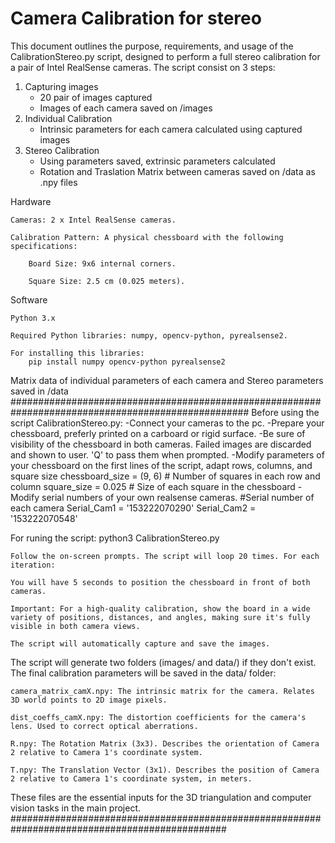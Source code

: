 # Camera Calibration for stereo
This document outlines the purpose, requirements, and usage of the CalibrationStereo.py script, designed to perform a full stereo calibration for a pair of Intel RealSense cameras.
The script consist on 3 steps:
1. Capturing images
    * 20 pair of images captured
    * Images of each camera saved on /images
2. Individual Calibration
    * Intrinsic parameters for each camera calculated using captured images
3. Stereo Calibration
    * Using parameters saved, extrinsic parameters calculated
    * Rotation and Traslation Matrix between cameras saved on /data as .npy files

Hardware

    Cameras: 2 x Intel RealSense cameras.

    Calibration Pattern: A physical chessboard with the following specifications:

        Board Size: 9x6 internal corners.

        Square Size: 2.5 cm (0.025 meters).
Software

    Python 3.x

    Required Python libraries: numpy, opencv-python, pyrealsense2.

    For installing this libraries:
        pip install numpy opencv-python pyrealsense2

Matrix data of individual parameters of each camera and Stereo parameters saved in /data
###################################################################################################
Before using the script CalibrationStereo.py:
    -Connect your cameras to the pc.
    -Prepare your chessboard, preferly printed on a carboard or rigid surface.
    -Be sure of visibility of the chessboard in both cameras. Failed images are discarded and shown to user. 'Q' to pass them when prompted.
    -Modify parameters of your chessboard on the first lines of the script, adapt rows, columns, and square size
        chessboard_size = (9, 6)  # Number of squares in each row and column
        square_size = 0.025  # Size of each square in the chessboard
    -Modify serial numbers of your own realsense cameras.
        #Serial number of each camera
        Serial_Cam1 = '153222070290'
        Serial_Cam2 = '153222070548'
        
For runing the script:
    python3 CalibrationStereo.py

    Follow the on-screen prompts. The script will loop 20 times. For each iteration:

    You will have 5 seconds to position the chessboard in front of both cameras.

    Important: For a high-quality calibration, show the board in a wide variety of positions, distances, and angles, making sure it's fully visible in both camera views.

    The script will automatically capture and save the images.

The script will generate two folders (images/ and data/) if they don't exist. The final calibration parameters will be saved in the data/ folder:

    camera_matrix_camX.npy: The intrinsic matrix for the camera. Relates 3D world points to 2D image pixels.

    dist_coeffs_camX.npy: The distortion coefficients for the camera's lens. Used to correct optical aberrations.

    R.npy: The Rotation Matrix (3x3). Describes the orientation of Camera 2 relative to Camera 1's coordinate system.

    T.npy: The Translation Vector (3x1). Describes the position of Camera 2 relative to Camera 1's coordinate system, in meters.

These files are the essential inputs for the 3D triangulation and computer vision tasks in the main project.
###############################################################################################
